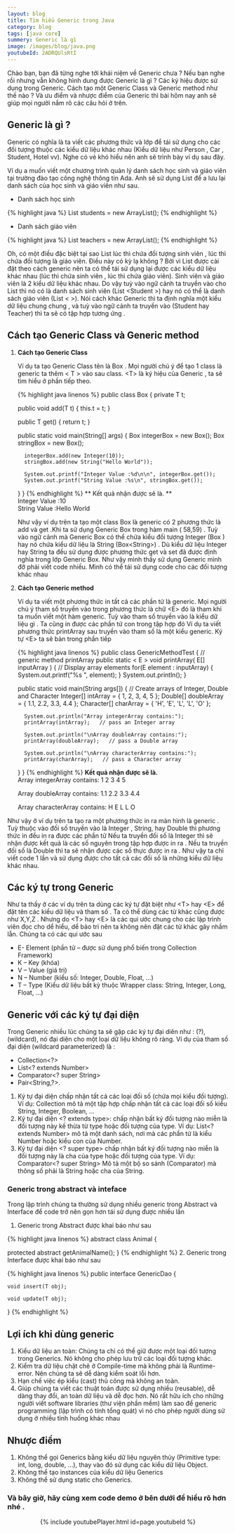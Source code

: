 ```yaml
---
layout: blog
title: Tìm hiểu Generic trong Java 
category: blog
tags: [java core]
summery: Generic là gì 
image: /images/blog/java.png
youtubeId: 2ADRQUlsRtI
---
```

Chào bạn, bạn đã từng nghe tới khái niệm về Generic chưa ? Nếu bạn nghe rồi nhưng vẫn không hình dung được 
Generic là gì ? Các ký hiệu được sử dụng trong Generic. Cách tạo một Generic Class và Generic method như thế nào ? Và ưu điểm và nhược 
điểm của Generic thì bài hôm nay anh sẽ giúp mọi người nắm rõ các câu hỏi ở trên.
 
## Generic là gì ?
Generic có nghĩa là ta viết các phương thức và lớp để tái sử dụng cho các đối tượng thuộc các kiểu dữ liệu khác nhau (Kiểu dữ liệu như Person , Car , Student, Hotel vv).
Nghe có vẻ khó hiểu nên anh sẽ trình bày ví dụ sau đây. 

Ví dụ a muốn viết một chương trình quản lý danh sách  học sinh và giáo viên tại trường đào tạo 
công nghệ thông tin Ada. Anh sẽ sử dụng List để a lưu lại danh sách của học sinh và giáo viên như sau.

- Danh sách  học sinh 

{% highlight java  %}
List<Student> students = new ArrayList<Student>();
{% endhighlight %}

- Danh sách giáo viên 

{% highlight java  %}
List<Teacher> teachers = new ArrayList<Teacher>();
{% endhighlight %}

Oh, có một điều đặc biệt tại sao List lúc thì chứa đối tượng sinh viên , lúc thì chứa đối tượng là giáo viên. Điều này có kỳ lạ không ?
Bởi vì List được cài đặt theo cách generic nên ta có thể tái sử dụng lại được các kiểu dữ liệu khác nhau  (lúc thì chứa sinh viên , lúc thì chứa giáo viên). Sinh viên và giáo viên
là 2 kiểu dữ liệu khác nhau. Do vậy tuỳ vào ngữ cảnh ta truyền vào cho List thì nó có là danh sách sinh viên (List \<Student \>) hay nó có thể là danh sách giáo viên  (List \< \>). 
Nói cách khác Generic thì ta định nghĩa một kiểu dữ liệu chung chung , và tuỳ vào ngữ cảnh ta truyền vào (Student hay Teacher) thì ta sẽ có tập hợp tương ứng . 
<br>

## Cách tạo Generic Class và Generic method

1. **Cách tạo Generic Class**
   
   Ví dụ ta tạo  Generic Class tên là  Box . Mọi người chú ý để tạo 1 class là generic ta thêm \< T \> vào sau class. \<T\> là ký hiệu của Generic , ta sẽ tìm hiểu ở phần tiếp theo.

   {% highlight java linenos %}
   public class Box<T> {
      private T t;
   
      public void add(T t) {
         this.t = t;
      }
   
      public T get() {
         return t;
      }
   
      public static void main(String[] args) {
         Box<Integer> integerBox = new Box<Integer>();
         Box<String> stringBox = new Box<String>();
       
         integerBox.add(new Integer(10));
         stringBox.add(new String("Hello World"));
   
         System.out.printf("Integer Value :%d\n\n", integerBox.get());
         System.out.printf("String Value :%s\n", stringBox.get());
      }
   }
   {% endhighlight %}
  ** Kết quả nhận được sẽ là. ** <br>
   Integer Value :10 <br>
   String Value :Hello World <br>
   
   Như vậy ví dụ trên ta tạo một class Box là generic có 2 phương thức là add và get .Khi ta sử dụng Generic Box trong hàm main ( 58,59)  . Tuỳ vào ngữ cảnh mà Generic Box  có thể chứa kiểu đối tượng Integer (Box<Integer> ) hay nó
   chứa kiểu dữ liệu là String (Box\<String\>) . Dù kiểu dữ liệu Integer hay String ta đều sử dụng được phương thức get và set đã được định nghỉa trong lớp Generic Box. Như vậy mình thấy
   sử dụng Generic mình đỡ phải viết code nhiều. Mình có thể tái sử dụng code cho các đối tượng khác nhau 

2. **Cách tạo Generic method**

   Ví dụ ta viết một phương thức in tất cả các phần tử là generic. Mọi người chú ý tham số truyền vào trong phương thức là chữ \<E\> đó là tham khi ta muốn viết một hàm generic.
   Tuỳ vào tham số truyền vào là kiểu dữ liệu gì . Ta cũng in được các phần tử con trong tập hợp đó
   Ví dụ ta viết phương thức printArray sau truyền vào tham số là một kiểu generic. Ký tự \<E\> ta sẽ bàn trong phần tiếp 

   {% highlight java linenos %}
   public class GenericMethodTest {
      // generic method printArray
      public static < E > void printArray( E[] inputArray ) {
         // Display array elements
         for(E element : inputArray) {
            System.out.printf("%s ", element);
         }
         System.out.println();
      }
   
      public static void main(String args[]) {
         // Create arrays of Integer, Double and Character
         Integer[] intArray = { 1, 2, 3, 4, 5 };
         Double[] doubleArray = { 1.1, 2.2, 3.3, 4.4 };
         Character[] charArray = { 'H', 'E', 'L', 'L', 'O' };
   
         System.out.println("Array integerArray contains:");
         printArray(intArray);   // pass an Integer array
   
         System.out.println("\nArray doubleArray contains:");
         printArray(doubleArray);   // pass a Double array
   
         System.out.println("\nArray characterArray contains:");
         printArray(charArray);   // pass a Character array
      }
   }
   {% endhighlight %}
 **Kết quả nhận được sẽ là.** <br>
   Array integerArray contains:
   1 2 3 4 5 
   
   Array doubleArray contains:
   1.1 2.2 3.3 4.4 
   
   Array characterArray contains:
   H E L L O
   
Như vậy ở ví dụ trên ta tạo ra một phương thức in ra màn hình là generic . Tuỳ thuộc vào đối số truyền vào là Integer , String, hay Double thì phương thức in đều in ra được các phần tử
Nếu ta truyền  đối số là Integer thì sẽ nhận được kết quả là các số nguyên trong tập hợp được in ra  . Nếu ta truyền đối số là  Double thì ta sẽ nhận được các số thực được in ra . Như vậy ta chỉ viết code 1 lần và sử dụng được cho tất
cả các đối số là những kiểu dữ liệu khác nhau.

## Các ký tự trong Generic

Như ta thấy ở các ví dụ trên ta dùng các ký tự đặt biệt như \<T\> hay \<E\> để đặt tên các kiểu dữ liệu và  tham số . Ta có thể dùng các từ khác cũng được như X,Y,Z . Nhưng do  \<T\> hay \<E\> 
là các qui ước chung cho các lập trình viên đọc cho dể hiểu, dể bảo trì nên ta không nên đặt các từ khác gây nhầm lẫn. Chúng ta có các qui ước sau
+ E- Element (phần tử – được sử dụng phổ biến trong Collection Framework)
+ K – Key (khóa)
+ V – Value (giá trị)
+ N – Number (kiểu số: Integer, Double, Float, …)
+ T – Type (Kiểu dữ liệu bất kỳ thuộc Wrapper class: String, Integer, Long, Float, …)


## Generic với các ký tự đại diện

Trong Generic nhiều lúc chúng ta sẽ gặp các ký tự đại diên như : (?),(wildcard), nó đại diện cho một loại dữ liệu  không rõ ràng.
Ví dụ của tham số đại diện (wildcard parameterized) là :

+ Collection<?>
+ List<? extends Number>
+ Comparator<? super String>
+ Pair<String,?>.

1. Ký tự đại diện <?> chấp nhận tất cả các loại đối số (chứa mọi kiểu đối tượng). 
Ví dụ: Collection<?> mô tả một tập hợp chấp nhận tất cả các loại đối số kiểu String, Integer, Boolean, …
2. Ký tự đại diện <? extends type>: chấp nhận bất ký đối tượng nào miễn là đối tượng này kế thừa từ type hoặc đối tượng của type. 
Ví dụ: List<? extends Number> mô tả một danh sách, nơi mà các phần tử là kiểu Number hoặc kiểu con của Number.
3. Ký tự đại diện <? super type> chấp nhận bất ký đối tượng nào miễn là đối tượng này là cha của type hoặc đối tượng của type. 
Ví dụ: Comparator<? super String> Mô tả một bộ so sánh (Comparator) mà thông số phải là String hoặc cha của String.

### Generic trong abstract và inteface
Trong lập trình chúng ta thường sử dụng nhiều generic trong Abstract và Interface để code trở nên gọn hơn tái sử dụng được  nhiều lần
1. Generic trong Abstract được khai báo như sau 

{% highlight java linenos %}
abstract class Animal<T> {
   
  protected abstract <T> getAnimalName();
}
{% endhighlight %}
2. Generic trong Interface được khai báo như sau 

{% highlight java linenos %}
public interface GenericDao<T> {
 
    void insert(T obj);
 
    void update(T obj);
 
}
{% endhighlight %}

## Lợi ích khi dùng generic
1. Kiểu dữ liệu an toàn: Chúng ta chỉ có thể giữ được một loại đối tượng trong Generics. Nó không cho phép lưu trữ các loại đối tượng khác.
2. Kiểm tra dữ liệu chặt chẽ ở Compile-time mà không phải là Runtime-error. Nên chúng ta sẽ dễ dàng kiểm soát lỗi hơn.
3. Hạn chế việc ép kiểu (cast) thủ công mà không an toàn.
4. Giúp chúng ta viết các thuật toán được sử dụng nhiều (reusable), dễ dàng thay đổi, an toàn dữ liệu và dễ đọc hơn. Nó rất hữu ích cho những người viết software libraries (thư viện phần mềm) làm sao để generic programming (lập trình có tính tổng quát) vì nó cho phép người dùng sử dụng ở nhiều tình huống khác nhau

## Nhược điểm 
1. Không thể gọi Generics bằng kiểu dữ liệu nguyên thủy (Primitive type: int, long, double, …), thay vào đó sử dụng các kiểu dữ liệu Object. 
2. Không thể tạo instances của kiểu dữ liệu Generics
3. Không thể sử dụng static cho Generics.

### Và bây giờ, hãy cùng xem code demo ở bên dưới để hiểu rõ hơn nhé . 

<p align="center">
{% include youtubePlayer.html id=page.youtubeId %}
<p>